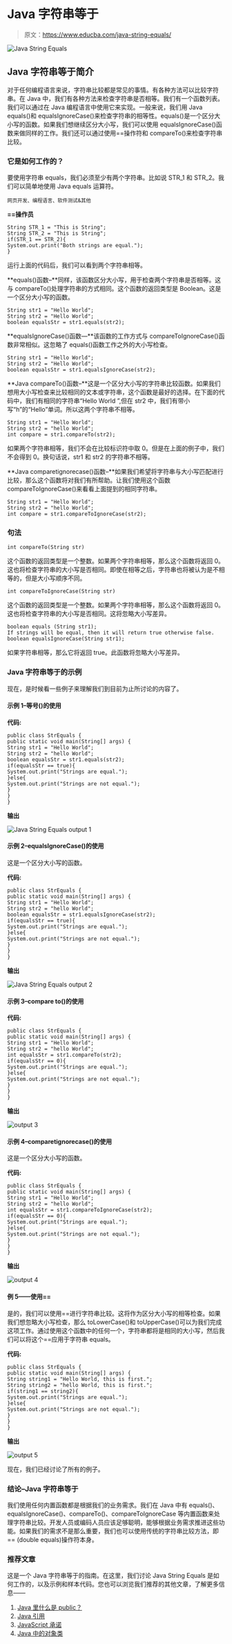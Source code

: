 # Java 字符串等于

> 原文：<https://www.educba.com/java-string-equals/>

![Java String Equals](img/90fdc4691321721426fc7e1deae852c7.png)



## Java 字符串等于简介

对于任何编程语言来说，字符串比较都是常见的事情。有各种方法可以比较字符串。在 Java 中，我们有各种方法来检查字符串是否相等。我们有一个函数列表。我们可以通过在 Java 编程语言中使用它来实现。一般来说，我们用 Java equals()和 equalsIgnoreCase()来检查字符串的相等性。equals()是一个区分大小写的函数。如果我们想继续区分大小写，我们可以使用 equalsIgnoreCase()函数来做同样的工作。我们还可以通过使用==操作符和 compareTo()来检查字符串比较。

### 它是如何工作的？

要使用字符串 equals，我们必须至少有两个字符串。比如说 STR_1 和 STR_2。我们可以简单地使用 Java equals 运算符。

<small>网页开发、编程语言、软件测试&其他</small>

**==操作员**

```
String STR_1 = "This is String";
String STR_2 = "This is String";
if(STR_1 == STR_2){
System.out.print("Both strings are equal.");
}
```

运行上面的代码后，我们可以看到两个字符串相等。

**equals()函数–**同样，该函数区分大小写，用于检查两个字符串是否相等。这与 compareTo()处理字符串的方式相同。这个函数的返回类型是 Boolean。这是一个区分大小写的函数。

```
String str1 = "Hello World";
String str2 = "Hello World";
boolean equalsStr = str1.equals(str2);
```

**equalsIgnoreCase()函数—**该函数的工作方式与 compareToIgnoreCase()函数非常相似。这忽略了 equals()函数工作之外的大小写检查。

```
String str1 = "Hello World";
String str2 = "Hello World";
boolean equalsStr = str1.equalsIgnoreCase(str2);
```

**Java compareTo()函数–**这是一个区分大小写的字符串比较函数。如果我们想用大小写检查来比较相同的文本或字符串，这个函数是最好的选择。在下面的代码中，我们有相同的字符串“Hello World ”,但在 str2 中，我们有带小写“h”的“Hello”单词。所以这两个字符串不相等。

```
String str1 = "Hello World";
String str2 = "hello World";
int compare = str1.compareTo(str2);
```

如果两个字符串相等，我们不会在比较标识符中取 0。但是在上面的例子中，我们不会得到 0。换句话说，str1 和 str2 的字符串不相等。

**Java comparetignorecase()函数–**如果我们希望将字符串与大小写匹配进行比较，那么这个函数将对我们有所帮助。让我们使用这个函数 compareToIgnoreCase()来看看上面提到的相同字符串。

```
String str1 = "Hello World";
String str2 = "hello World";
int compare = str1.compareToIgnoreCase(str2);
```

### 句法

```
int compareTo(String str)
```

这个函数的返回类型是一个整数。如果两个字符串相等，那么这个函数将返回 0。这也将检查字符串的大小写是否相同。即使在相等之后，字符串也将被认为是不相等的，但是大小写顺序不同。

```
int compareToIgnoreCase(String str)
```

这个函数的返回类型是一个整数。如果两个字符串相等，那么这个函数将返回 0。这也将检查字符串的大小写是否相同。这将忽略大小写差异。

```
boolean equals (String str1);
If strings will be equal, then it will return true otherwise false.
boolean equalsIgnoreCase(String str1);
```

如果字符串相等，那么它将返回 true。此函数将忽略大小写差异。

### Java 字符串等于的示例

现在，是时候看一些例子来理解我们到目前为止所讨论的内容了。

#### 示例 1–等号()的使用

**代码:**

```
public class StrEquals {
public static void main(String[] args) {
String str1 = "Hello World";
String str2 = "hello World";
boolean equalsStr = str1.equals(str2);
if(equalsStr == true){
System.out.print("Strings are equal.");
}else{
System.out.print("Strings are not equal.");
}
}
}
```

**输出**

![Java String Equals output 1](img/a21aa000b82aa0d244c0bcd53020ccec.png)



#### 示例 2–equalsIgnoreCase()的使用

这是一个区分大小写的函数。

**代码:**

```
public class StrEquals {
public static void main(String[] args) {
String str1 = "Hello World";
String str2 = "hello World";
boolean equalsStr = str1.equalsIgnoreCase(str2);
if(equalsStr == true){
System.out.print("Strings are equal.");
}else{
System.out.print("Strings are not equal.");
}
}
}
```

**输出**

![Java String Equals output 2](img/639160e97c1c1df7c75291cca15c554b.png)



#### 示例 3–compare to()的使用

**代码:**

```
public class StrEquals {
public static void main(String[] args) {
String str1 = "Hello World";
String str2 = "hello World";
int equalsStr = str1.compareTo(str2);
if(equalsStr == 0){
System.out.print("Strings are equal.");
}else{
System.out.print("Strings are not equal.");
}
}
}
```

**输出**

![output 3](img/a21aa000b82aa0d244c0bcd53020ccec.png)



#### 示例 4–comparetignorecase()的使用

这是一个区分大小写的函数。

**代码:**

```
public class StrEquals {
public static void main(String[] args) {
String str1 = "Hello World";
String str2 = "hello World";
int equalsStr = str1.compareToIgnoreCase(str2);
if(equalsStr == 0){
System.out.print("Strings are equal.");
}else{
System.out.print("Strings are not equal.");
}
}
}
```

**输出**

![output 4](img/639160e97c1c1df7c75291cca15c554b.png)



#### 例 5——使用==

是的，我们可以使用==进行字符串比较。这将作为区分大小写的相等检查。如果我们想忽略大小写检查，那么 toLowerCase()和 toUpperCase()可以为我们完成这项工作。通过使用这个函数中的任何一个，字符串都将是相同的大小写，然后我们可以将这个==应用于字符串 equals。

**代码:**

```
public class StrEquals {
public static void main(String[] args) {
String string1 = "Hello World, this is first.";
String string2 = "hello World, this is first.";
if(string1 == string2){
System.out.print("Strings are equal.");
}else{
System.out.print("Strings are not equal.");
}
}
}
```

**输出**

![output 5](img/a21aa000b82aa0d244c0bcd53020ccec.png)



现在，我们已经讨论了所有的例子。

### 结论–Java 字符串等于

我们使用任何内置函数都是根据我们的业务需求。我们在 Java 中有 equals()、equalsIgnoreCase()、compareTo()、compareToIgnoreCase 等内置函数来处理字符串比较。开发人员或编码人员应该足够聪明，能够根据业务需求推进这些功能。如果我们的需求不是那么重要，我们也可以使用传统的字符串比较方法，即== (double equals)操作符本身。

### 推荐文章

这是一个 Java 字符串等于的指南。在这里，我们讨论 Java String Equals 是如何工作的，以及示例和样本代码。您也可以浏览我们推荐的其他文章，了解更多信息——

1.  [Java 里什么是 public？](https://www.educba.com/what-is-public-in-java/)
2.  [Java 引用](https://www.educba.com/java-references/)
3.  [JavaScript 承诺](https://www.educba.com/javascript-promise/)
4.  [Java 中的对象类](https://www.educba.com/object-class-in-java/)





